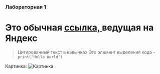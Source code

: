 ### Лабораторная 1
# Это обычная [ссылка, ](https://ya.ru/) ведущая на Яндекс
> Цитированный текст в кавычках
Это элемент выделения кода - `print("Hello World")`

Картинка:
![Картинка](https://myoctocat.com/assets/images/base-octocat.svg)
